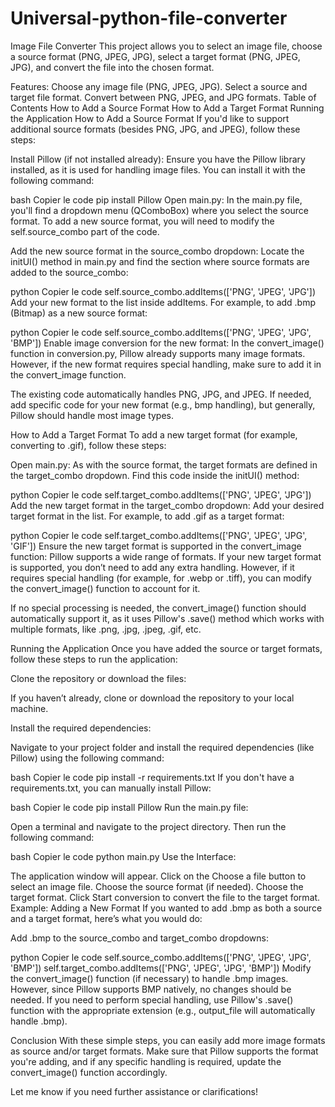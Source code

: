 # Universal-python-file-converter
Image File Converter
This project allows you to select an image file, choose a source format (PNG, JPEG, JPG), select a target format (PNG, JPEG, JPG), and convert the file into the chosen format.

Features:
Choose any image file (PNG, JPEG, JPG).
Select a source and target file format.
Convert between PNG, JPEG, and JPG formats.
Table of Contents
How to Add a Source Format
How to Add a Target Format
Running the Application
How to Add a Source Format
If you'd like to support additional source formats (besides PNG, JPG, and JPEG), follow these steps:

Install Pillow (if not installed already): Ensure you have the Pillow library installed, as it is used for handling image files. You can install it with the following command:

bash
Copier le code
pip install Pillow
Open main.py: In the main.py file, you'll find a dropdown menu (QComboBox) where you select the source format. To add a new source format, you will need to modify the self.source_combo part of the code.

Add the new source format in the source_combo dropdown: Locate the initUI() method in main.py and find the section where source formats are added to the source_combo:

python
Copier le code
self.source_combo.addItems(['PNG', 'JPEG', 'JPG'])
Add your new format to the list inside addItems. For example, to add .bmp (Bitmap) as a new source format:

python
Copier le code
self.source_combo.addItems(['PNG', 'JPEG', 'JPG', 'BMP'])
Enable image conversion for the new format: In the convert_image() function in conversion.py, Pillow already supports many image formats. However, if the new format requires special handling, make sure to add it in the convert_image function.

The existing code automatically handles PNG, JPG, and JPEG. If needed, add specific code for your new format (e.g., bmp handling), but generally, Pillow should handle most image types.

How to Add a Target Format
To add a new target format (for example, converting to .gif), follow these steps:

Open main.py: As with the source format, the target formats are defined in the target_combo dropdown. Find this code inside the initUI() method:

python
Copier le code
self.target_combo.addItems(['PNG', 'JPEG', 'JPG'])
Add the new target format in the target_combo dropdown: Add your desired target format in the list. For example, to add .gif as a target format:

python
Copier le code
self.target_combo.addItems(['PNG', 'JPEG', 'JPG', 'GIF'])
Ensure the new target format is supported in the convert_image function: Pillow supports a wide range of formats. If your new target format is supported, you don’t need to add any extra handling. However, if it requires special handling (for example, for .webp or .tiff), you can modify the convert_image() function to account for it.

If no special processing is needed, the convert_image() function should automatically support it, as it uses Pillow's .save() method which works with multiple formats, like .png, .jpg, .jpeg, .gif, etc.

Running the Application
Once you have added the source or target formats, follow these steps to run the application:

Clone the repository or download the files:

If you haven’t already, clone or download the repository to your local machine.

Install the required dependencies:

Navigate to your project folder and install the required dependencies (like Pillow) using the following command:

bash
Copier le code
pip install -r requirements.txt
If you don't have a requirements.txt, you can manually install Pillow:

bash
Copier le code
pip install Pillow
Run the main.py file:

Open a terminal and navigate to the project directory. Then run the following command:

bash
Copier le code
python main.py
Use the Interface:

The application window will appear. Click on the Choose a file button to select an image file.
Choose the source format (if needed).
Choose the target format.
Click Start conversion to convert the file to the target format.
Example: Adding a New Format
If you wanted to add .bmp as both a source and a target format, here’s what you would do:

Add .bmp to the source_combo and target_combo dropdowns:

python
Copier le code
self.source_combo.addItems(['PNG', 'JPEG', 'JPG', 'BMP'])
self.target_combo.addItems(['PNG', 'JPEG', 'JPG', 'BMP'])
Modify the convert_image() function (if necessary) to handle .bmp images. However, since Pillow supports BMP natively, no changes should be needed. If you need to perform special handling, use Pillow's .save() function with the appropriate extension (e.g., output_file will automatically handle .bmp).

Conclusion
With these simple steps, you can easily add more image formats as source and/or target formats. Make sure that Pillow supports the format you're adding, and if any specific handling is required, update the convert_image() function accordingly.

Let me know if you need further assistance or clarifications!